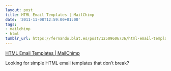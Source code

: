 ```yaml
---
layout: post
title: HTML Email Templates | MailChimp
date: '2011-11-08T12:59:00+01:00'
tags:
- mailchimp
- html
tumblr_url: https://fernando.blat.es/post/12509606736/html-email-templates-mailchimp
---
```

[HTML Email Templates | MailChimp](http://mailchimp.com/resources/html-email-templates/)  

Looking for simple HTML&nbsp;email templates that don’t break?
